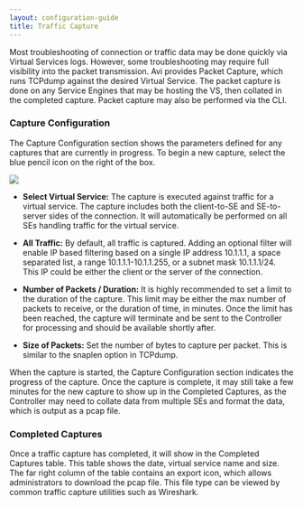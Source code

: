 ```yaml
---
layout: configuration-guide
title: Traffic Capture 
---
```


Most troubleshooting of connection or traffic data may be done quickly via Virtual Services logs. However, some troubleshooting may require full visibility into the packet transmission. Avi provides Packet Capture, which runs TCPdump against the desired Virtual Service. The packet capture is done on any Service Engines that may be hosting the VS, then collated in the completed capture. Packet capture may also be performed via the CLI.

### Capture Configuration

The Capture Configuration section shows the parameters defined for any captures that are currently in progress. To begin a new capture, select the blue pencil icon on the right of the box.

![][1]

*   **Select Virtual Service:** The capture is executed against traffic for a virtual service. The capture includes both the client-to-SE and SE-to-server sides of the connection. It will automatically be performed on all SEs handling traffic for the virtual service.

*   **All Traffic:** By default, all traffic is captured. Adding an optional filter will enable IP based filtering based on a single IP address 10.1.1.1, a space separated list, a range 10.1.1.1-10.1.1.255, or a subnet mask 10.1.1.1/24. This IP could be either the client or the server of the connection.

*   **Number of Packets / Duration:** It is highly recommended to set a limit to the duration of the capture. This limit may be either the max number of packets to receive, or the duration of time, in minutes. Once the limit has been reached, the capture will terminate and be sent to the Controller for processing and should be available shortly after.

*   **Size of Packets:** Set the number of bytes to capture per packet. This is similar to the snaplen option in TCPdump.

When the capture is started, the Capture Configuration section indicates the progress of the capture. Once the capture is complete, it may still take a few minutes for the new capture to show up in the Completed Captures, as the Controller may need to collate data from multiple SEs and format the data, which is output as a pcap file.

### Completed Captures

Once a traffic capture has completed, it will show in the Completed Captures table. This table shows the date, virtual service name and size. The far right column of the table contains an export icon, which allows administrators to download the pcap file. This file type can be viewed by common traffic capture utilities such as Wireshark.

 [1]: /wp-content/uploads/2016/01/ops_traffic_capture.jpg